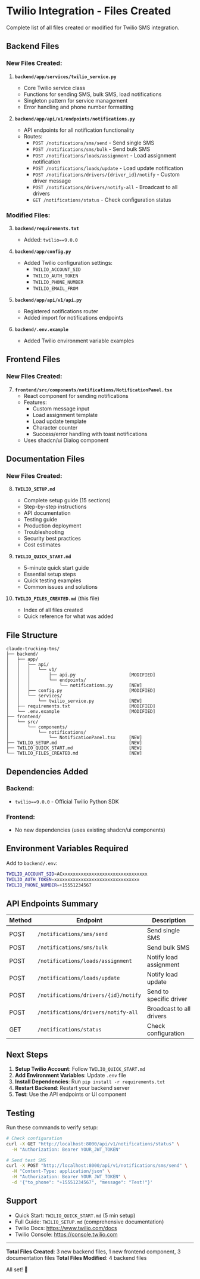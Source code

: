 # Twilio Integration - Files Created

Complete list of all files created or modified for Twilio SMS integration.

## Backend Files

### New Files Created:

1. **`backend/app/services/twilio_service.py`**
   - Core Twilio service class
   - Functions for sending SMS, bulk SMS, load notifications
   - Singleton pattern for service management
   - Error handling and phone number formatting

2. **`backend/app/api/v1/endpoints/notifications.py`**
   - API endpoints for all notification functionality
   - Routes:
     - `POST /notifications/sms/send` - Send single SMS
     - `POST /notifications/sms/bulk` - Send bulk SMS
     - `POST /notifications/loads/assignment` - Load assignment notification
     - `POST /notifications/loads/update` - Load update notification
     - `POST /notifications/drivers/{driver_id}/notify` - Custom driver message
     - `POST /notifications/drivers/notify-all` - Broadcast to all drivers
     - `GET /notifications/status` - Check configuration status

### Modified Files:

3. **`backend/requirements.txt`**
   - Added: `twilio==9.0.0`

4. **`backend/app/config.py`**
   - Added Twilio configuration settings:
     - `TWILIO_ACCOUNT_SID`
     - `TWILIO_AUTH_TOKEN`
     - `TWILIO_PHONE_NUMBER`
     - `TWILIO_EMAIL_FROM`

5. **`backend/app/api/v1/api.py`**
   - Registered notifications router
   - Added import for notifications endpoints

6. **`backend/.env.example`**
   - Added Twilio environment variable examples

## Frontend Files

### New Files Created:

7. **`frontend/src/components/notifications/NotificationPanel.tsx`**
   - React component for sending notifications
   - Features:
     - Custom message input
     - Load assignment template
     - Load update template
     - Character counter
     - Success/error handling with toast notifications
   - Uses shadcn/ui Dialog component

## Documentation Files

### New Files Created:

8. **`TWILIO_SETUP.md`**
   - Complete setup guide (15 sections)
   - Step-by-step instructions
   - API documentation
   - Testing guide
   - Production deployment
   - Troubleshooting
   - Security best practices
   - Cost estimates

9. **`TWILIO_QUICK_START.md`**
   - 5-minute quick start guide
   - Essential setup steps
   - Quick testing examples
   - Common issues and solutions

10. **`TWILIO_FILES_CREATED.md`** (this file)
    - Index of all files created
    - Quick reference for what was added

## File Structure

```
claude-trucking-tms/
├── backend/
│   ├── app/
│   │   ├── api/
│   │   │   └── v1/
│   │   │       ├── api.py                    [MODIFIED]
│   │   │       └── endpoints/
│   │   │           └── notifications.py      [NEW]
│   │   ├── config.py                         [MODIFIED]
│   │   └── services/
│   │       └── twilio_service.py             [NEW]
│   ├── requirements.txt                      [MODIFIED]
│   └── .env.example                          [MODIFIED]
├── frontend/
│   └── src/
│       └── components/
│           └── notifications/
│               └── NotificationPanel.tsx     [NEW]
├── TWILIO_SETUP.md                           [NEW]
├── TWILIO_QUICK_START.md                     [NEW]
└── TWILIO_FILES_CREATED.md                   [NEW]
```

## Dependencies Added

### Backend:
- `twilio==9.0.0` - Official Twilio Python SDK

### Frontend:
- No new dependencies (uses existing shadcn/ui components)

## Environment Variables Required

Add to `backend/.env`:
```bash
TWILIO_ACCOUNT_SID=ACxxxxxxxxxxxxxxxxxxxxxxxxxxxxxxxx
TWILIO_AUTH_TOKEN=xxxxxxxxxxxxxxxxxxxxxxxxxxxxxxxx
TWILIO_PHONE_NUMBER=+15551234567
```

## API Endpoints Summary

| Method | Endpoint | Description |
|--------|----------|-------------|
| POST | `/notifications/sms/send` | Send single SMS |
| POST | `/notifications/sms/bulk` | Send bulk SMS |
| POST | `/notifications/loads/assignment` | Notify load assignment |
| POST | `/notifications/loads/update` | Notify load update |
| POST | `/notifications/drivers/{id}/notify` | Send to specific driver |
| POST | `/notifications/drivers/notify-all` | Broadcast to all drivers |
| GET | `/notifications/status` | Check configuration |

## Next Steps

1. **Setup Twilio Account**: Follow `TWILIO_QUICK_START.md`
2. **Add Environment Variables**: Update `.env` file
3. **Install Dependencies**: Run `pip install -r requirements.txt`
4. **Restart Backend**: Restart your backend server
5. **Test**: Use the API endpoints or UI component

## Testing

Run these commands to verify setup:

```bash
# Check configuration
curl -X GET "http://localhost:8000/api/v1/notifications/status" \
  -H "Authorization: Bearer YOUR_JWT_TOKEN"

# Send test SMS
curl -X POST "http://localhost:8000/api/v1/notifications/sms/send" \
  -H "Content-Type: application/json" \
  -H "Authorization: Bearer YOUR_JWT_TOKEN" \
  -d '{"to_phone": "+15551234567", "message": "Test!"}'
```

## Support

- Quick Start: `TWILIO_QUICK_START.md` (5 min setup)
- Full Guide: `TWILIO_SETUP.md` (comprehensive documentation)
- Twilio Docs: https://www.twilio.com/docs
- Twilio Console: https://console.twilio.com

---

**Total Files Created**: 3 new backend files, 1 new frontend component, 3 documentation files
**Total Files Modified**: 4 backend files

All set! 🎉
